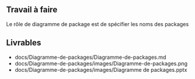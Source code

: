## Travail à faire

Le rôle de diagramme de package est de spécifier les noms des packages

## Livrables

- docs/Diagramme-de-packages/Diagramme-de-packages.md
- docs/Diagramme-de-packages/images/Diagramme-de-packages.png
- docs/Diagramme-de-packages/images/Diagramme de packages.pptx

